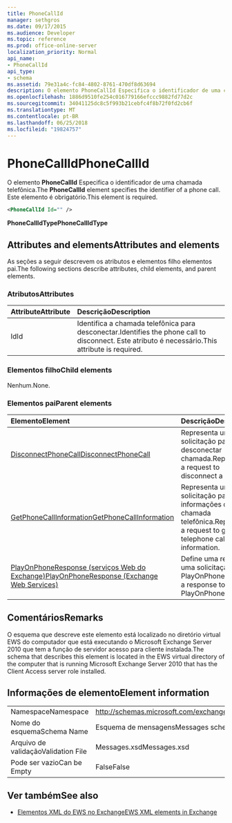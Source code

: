 ```yaml
---
title: PhoneCallId
manager: sethgros
ms.date: 09/17/2015
ms.audience: Developer
ms.topic: reference
ms.prod: office-online-server
localization_priority: Normal
api_name:
- PhoneCallId
api_type:
- schema
ms.assetid: 79e31a4c-fc84-4802-8761-470df8d63694
description: O elemento PhoneCallId Especifica o identificador de uma chamada telefônica. Este elemento é obrigatório.
ms.openlocfilehash: 1886d9510fe254c016779166efccc9882fd77d2c
ms.sourcegitcommit: 34041125dc8c5f993b21cebfc4f8b72f0fd2cb6f
ms.translationtype: MT
ms.contentlocale: pt-BR
ms.lasthandoff: 06/25/2018
ms.locfileid: "19824757"
---
```

# <a name="phonecallid"></a><span data-ttu-id="76fd5-104">PhoneCallId</span><span class="sxs-lookup"><span data-stu-id="76fd5-104">PhoneCallId</span></span>

<span data-ttu-id="76fd5-105">O elemento **PhoneCallId** Especifica o identificador de uma chamada telefônica.</span><span class="sxs-lookup"><span data-stu-id="76fd5-105">The **PhoneCallId** element specifies the identifier of a phone call.</span></span> <span data-ttu-id="76fd5-106">Este elemento é obrigatório.</span><span class="sxs-lookup"><span data-stu-id="76fd5-106">This element is required.</span></span> 
  
```xml
<PhoneCallId Id="" />
```

 <span data-ttu-id="76fd5-107">**PhoneCallIdType**</span><span class="sxs-lookup"><span data-stu-id="76fd5-107">**PhoneCallIdType**</span></span>
## <a name="attributes-and-elements"></a><span data-ttu-id="76fd5-108">Attributes and elements</span><span class="sxs-lookup"><span data-stu-id="76fd5-108">Attributes and elements</span></span>

<span data-ttu-id="76fd5-109">As seções a seguir descrevem os atributos e elementos filho elementos pai.</span><span class="sxs-lookup"><span data-stu-id="76fd5-109">The following sections describe attributes, child elements, and parent elements.</span></span>
  
### <a name="attributes"></a><span data-ttu-id="76fd5-110">Atributos</span><span class="sxs-lookup"><span data-stu-id="76fd5-110">Attributes</span></span>

|<span data-ttu-id="76fd5-111">**Attribute**</span><span class="sxs-lookup"><span data-stu-id="76fd5-111">**Attribute**</span></span>|<span data-ttu-id="76fd5-112">**Descrição**</span><span class="sxs-lookup"><span data-stu-id="76fd5-112">**Description**</span></span>|
|:-----|:-----|
|<span data-ttu-id="76fd5-113">Id</span><span class="sxs-lookup"><span data-stu-id="76fd5-113">Id</span></span>  <br/> |<span data-ttu-id="76fd5-114">Identifica a chamada telefônica para desconectar.</span><span class="sxs-lookup"><span data-stu-id="76fd5-114">Identifies the phone call to disconnect.</span></span> <span data-ttu-id="76fd5-115">Este atributo é necessário.</span><span class="sxs-lookup"><span data-stu-id="76fd5-115">This attribute is required.</span></span>  <br/> |
   
### <a name="child-elements"></a><span data-ttu-id="76fd5-116">Elementos filho</span><span class="sxs-lookup"><span data-stu-id="76fd5-116">Child elements</span></span>

<span data-ttu-id="76fd5-117">Nenhum.</span><span class="sxs-lookup"><span data-stu-id="76fd5-117">None.</span></span>
  
### <a name="parent-elements"></a><span data-ttu-id="76fd5-118">Elementos pai</span><span class="sxs-lookup"><span data-stu-id="76fd5-118">Parent elements</span></span>

|<span data-ttu-id="76fd5-119">**Elemento**</span><span class="sxs-lookup"><span data-stu-id="76fd5-119">**Element**</span></span>|<span data-ttu-id="76fd5-120">**Descrição**</span><span class="sxs-lookup"><span data-stu-id="76fd5-120">**Description**</span></span>|
|:-----|:-----|
|[<span data-ttu-id="76fd5-121">DisconnectPhoneCall</span><span class="sxs-lookup"><span data-stu-id="76fd5-121">DisconnectPhoneCall</span></span>](disconnectphonecall.md) <br/> |<span data-ttu-id="76fd5-122">Representa uma solicitação para desconectar chamada.</span><span class="sxs-lookup"><span data-stu-id="76fd5-122">Represents a request to disconnect a call.</span></span>  <br/> |
|[<span data-ttu-id="76fd5-123">GetPhoneCallInformation</span><span class="sxs-lookup"><span data-stu-id="76fd5-123">GetPhoneCallInformation</span></span>](getphonecallinformation.md) <br/> |<span data-ttu-id="76fd5-124">Representa uma solicitação para obter informações de chamada telefônica.</span><span class="sxs-lookup"><span data-stu-id="76fd5-124">Represents a request to get telephone call information.</span></span>  <br/> |
|[<span data-ttu-id="76fd5-125">PlayOnPhoneResponse (serviços Web do Exchange)</span><span class="sxs-lookup"><span data-stu-id="76fd5-125">PlayOnPhoneResponse (Exchange Web Services)</span></span>](playonphoneresponse-exchange-web-services.md) <br/> |<span data-ttu-id="76fd5-126">Define uma resposta a uma solicitação PlayOnPhone.</span><span class="sxs-lookup"><span data-stu-id="76fd5-126">Defines a response to a PlayOnPhone request.</span></span>  <br/> |
   
## <a name="remarks"></a><span data-ttu-id="76fd5-127">Comentários</span><span class="sxs-lookup"><span data-stu-id="76fd5-127">Remarks</span></span>

<span data-ttu-id="76fd5-128">O esquema que descreve este elemento está localizado no diretório virtual EWS do computador que está executando o Microsoft Exchange Server 2010 que tem a função de servidor acesso para cliente instalada.</span><span class="sxs-lookup"><span data-stu-id="76fd5-128">The schema that describes this element is located in the EWS virtual directory of the computer that is running Microsoft Exchange Server 2010 that has the Client Access server role installed.</span></span>
  
## <a name="element-information"></a><span data-ttu-id="76fd5-129">Informações de elemento</span><span class="sxs-lookup"><span data-stu-id="76fd5-129">Element information</span></span>

|||
|:-----|:-----|
|<span data-ttu-id="76fd5-130">Namespace</span><span class="sxs-lookup"><span data-stu-id="76fd5-130">Namespace</span></span>  <br/> |http://schemas.microsoft.com/exchange/services/2006/messages  <br/> |
|<span data-ttu-id="76fd5-131">Nome do esquema</span><span class="sxs-lookup"><span data-stu-id="76fd5-131">Schema Name</span></span>  <br/> |<span data-ttu-id="76fd5-132">Esquema de mensagens</span><span class="sxs-lookup"><span data-stu-id="76fd5-132">Messages schema</span></span>  <br/> |
|<span data-ttu-id="76fd5-133">Arquivo de validação</span><span class="sxs-lookup"><span data-stu-id="76fd5-133">Validation File</span></span>  <br/> |<span data-ttu-id="76fd5-134">Messages.xsd</span><span class="sxs-lookup"><span data-stu-id="76fd5-134">Messages.xsd</span></span>  <br/> |
|<span data-ttu-id="76fd5-135">Pode ser vazio</span><span class="sxs-lookup"><span data-stu-id="76fd5-135">Can be Empty</span></span>  <br/> |<span data-ttu-id="76fd5-136">False</span><span class="sxs-lookup"><span data-stu-id="76fd5-136">False</span></span>  <br/> |
   
## <a name="see-also"></a><span data-ttu-id="76fd5-137">Ver também</span><span class="sxs-lookup"><span data-stu-id="76fd5-137">See also</span></span>



- [<span data-ttu-id="76fd5-138">Elementos XML do EWS no Exchange</span><span class="sxs-lookup"><span data-stu-id="76fd5-138">EWS XML elements in Exchange</span></span>](ews-xml-elements-in-exchange.md)

